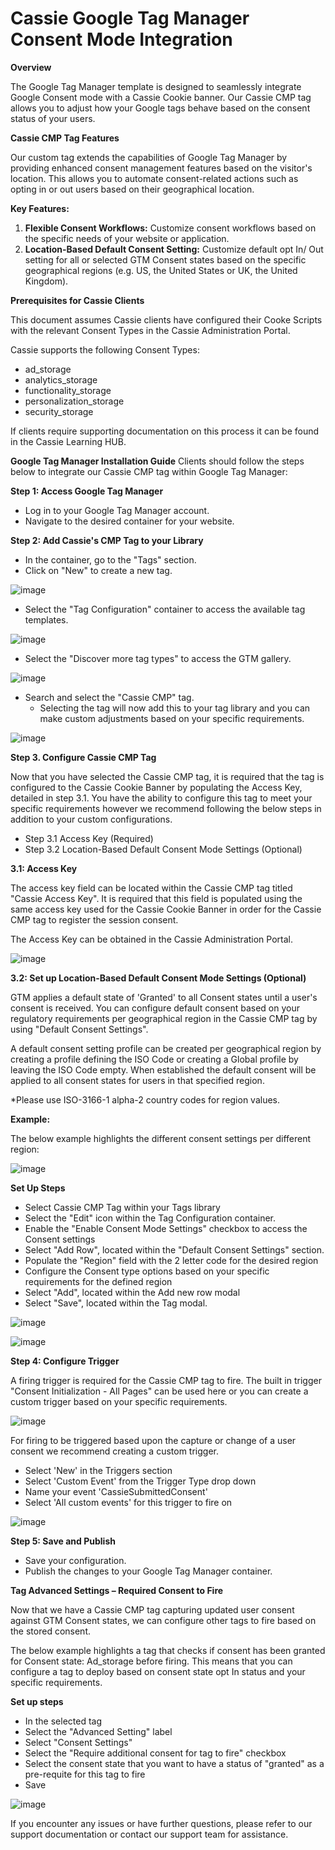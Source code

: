 # Cassie Google Tag Manager Consent Mode Integration

**Overview**

The Google Tag Manager template is designed to seamlessly integrate Google Consent mode with a Cassie Cookie banner. Our Cassie CMP tag allows you to adjust how your Google tags behave based on the consent status of your users.

**Cassie CMP Tag Features**

Our custom tag extends the capabilities of Google Tag Manager by providing enhanced consent management features based on the visitor's location. This allows you to automate consent-related actions such as opting in or out users based on their geographical location.

**Key Features:**

1. **Flexible Consent Workflows:** Customize consent workflows based on the specific needs of your website or application.
2. **Location-Based Default Consent Setting:** Customize default opt In/ Out setting for all or selected GTM Consent states based on the specific geographical regions (e.g. US, the United States or UK, the United Kingdom).

**Prerequisites for Cassie Clients**

This document assumes Cassie clients have configured their Cooke Scripts with the relevant Consent Types in the Cassie Administration Portal.

Cassie supports the following Consent Types:

- ad\_storage
- analytics\_storage
- functionality\_storage
- personalization\_storage
- security\_storage

If clients require supporting documentation on this process it can be found in the Cassie Learning HUB.

**Google Tag Manager Installation Guide**
 Clients should follow the steps below to integrate our Cassie CMP tag within Google Tag Manager:

**Step 1: Access Google Tag Manager**

- Log in to your Google Tag Manager account.
- Navigate to the desired container for your website.

**Step 2: Add Cassie's CMP Tag to your Library**

- In the container, go to the "Tags" section.
- Click on "New" to create a new tag.

![image](https://github.com/trustcassie/gtm-template/assets/156684279/3db03ebe-3125-4385-910c-8a5155b0328d)

- Select the "Tag Configuration" container to access the available tag templates.

![image](https://github.com/trustcassie/gtm-template/assets/156684279/75f5e1bd-ec4a-47c3-9c27-e276be932c1d)


- Select the "Discover more tag types" to access the GTM gallery.

![image](https://github.com/trustcassie/gtm-template/assets/156684279/b1bcaf28-6989-48ff-8752-cf734faff9bd)

- Search and select the "Cassie CMP" tag.
  - Selecting the tag will now add this to your tag library and you can make custom adjustments based on your specific requirements.

![image](https://github.com/trustcassie/gtm-template/assets/156684279/517d2d0b-ab44-47df-9c17-cd3e15c75cf1)

**Step 3. Configure Cassie CMP Tag**

Now that you have selected the Cassie CMP tag, it is required that the tag is configured to the Cassie Cookie Banner by populating the Access Key, detailed in step 3.1. You have the ability to configure this tag to meet your specific requirements however we recommend following the below steps in addition to your custom configurations.

- Step 3.1 Access Key (Required)
- Step 3.2 Location-Based Default Consent Mode Settings (Optional)

**3.1: Access Key**

The access key field can be located within the Cassie CMP tag titled "Cassie Access Key". It is required that this field is populated using the same access key used for the Cassie Cookie Banner in order for the Cassie CMP tag to register the session consent.

The Access Key can be obtained in the Cassie Administration Portal.

![image](https://github.com/trustcassie/gtm-template/assets/156684279/d8ba6984-fd42-405f-a811-46df274c9165)

**3.2: Set up Location-Based Default Consent Mode Settings (Optional)**

GTM applies a default state of 'Granted' to all Consent states until a user's consent is received. You can configure default consent based on your regulatory requirements per geographical region in the Cassie CMP tag by using "Default Consent Settings".

A default consent setting profile can be created per geographical region by creating a profile defining the ISO Code or creating a Global profile by leaving the ISO Code empty. When established the default consent will be applied to all consent states for users in that specified region.

\*Please use ISO-3166-1 alpha-2 country codes for region values.

**Example:**

The below example highlights the different consent settings per different region:

![image](https://github.com/trustcassie/gtm-template/assets/156684279/d1db4e9e-72ee-41b6-89c4-01ed3c503a7e)

**Set Up Steps**

- Select Cassie CMP Tag within your Tags library
- Select the "Edit" icon within the Tag Configuration container.
- Enable the "Enable Consent Mode Settings" checkbox to access the Consent settings
- Select "Add Row", located within the "Default Consent Settings" section.
- Populate the "Region" field with the 2 letter code for the desired region
- Configure the Consent type options based on your specific requirements for the defined region
- Select "Add", located within the Add new row modal
- Select "Save", located within the Tag modal.

![image](https://github.com/trustcassie/gtm-template/assets/156684279/d1161c96-0d7e-4407-909b-3f2008767b3e)

![image](https://github.com/trustcassie/gtm-template/assets/156684279/b40b3291-4dbf-4d35-8423-ee75d7c88154)

**Step 4: Configure Trigger**

A firing trigger is required for the Cassie CMP tag to fire. The built in trigger "Consent Initialization - All Pages" can be used here or you can create a custom trigger based on your specific requirements.

![image](https://github.com/trustcassie/gtm-template/assets/156684279/877d8004-699a-48b4-aee1-db75ed4781db)

For firing to be triggered based upon the capture or change of a user consent we recommend creating a custom trigger.

- Select 'New' in the Triggers section
- Select 'Custom Event' from the Trigger Type drop down
- Name your event 'CassieSubmittedConsent'
- Select 'All custom events' for this trigger to fire on

![image](https://github.com/trustcassie/gtm-template/assets/156684279/ed7d1ef5-3115-474a-b2a4-1a45004b2516)

**Step 5: Save and Publish**

- Save your configuration.
- Publish the changes to your Google Tag Manager container.

**Tag Advanced Settings – Required Consent to Fire**

Now that we have a Cassie CMP tag capturing updated user consent against GTM Consent states, we can configure other tags to fire based on the stored consent.

The below example highlights a tag that checks if consent has been granted for Consent state: Ad\_storage before firing. This means that you can configure a tag to deploy based on consent state opt In status and your specific requirements.

**Set up steps**

- In the selected tag
- Select the "Advanced Setting" label
- Select "Consent Settings"
- Select the "Require additional consent for tag to fire" checkbox
- Select the consent state that you want to have a status of "granted" as a pre-requite for this tag to fire
- Save

![image](https://github.com/trustcassie/gtm-template/assets/156684279/18525ec0-873d-4bd9-9539-73e28d17c37e)

If you encounter any issues or have further questions, please refer to our support documentation or contact our support team for assistance.
